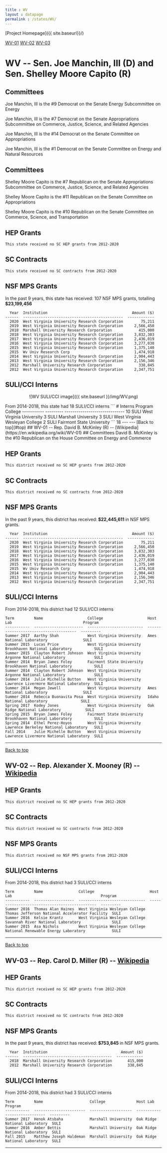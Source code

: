 ```yaml
---
title : WV
layout : datapage
permalink : /states/WV/
---
```

<a name="top"></a>
[Project Homepage]({{ site.baseurl}}/)


[WV-01](#WV-01)  [WV-02](#WV-02)  [WV-03](#WV-03)  

# WV -- Sen. Joe Manchin, III (D) and  Sen. Shelley Moore Capito (R)
## Committees
Joe Manchin, III is the #9 Democrat on the Senate Energy Subcommittee on Energy 

Joe Manchin, III is the #7 Democrat on the Senate Appropriations Subcommittee on Commerce, Justice, Science, and Related Agencies 

Joe Manchin, III is the #14 Democrat on the Senate Committee on Appropriations 

Joe Manchin, III is the #1 Democrat on the Senate Committee on Energy and Natural Resources 

## Committees
Shelley Moore Capito is the #7 Republican on the Senate Appropriations Subcommittee on Commerce, Justice, Science, and Related Agencies 

Shelley Moore Capito is the #11 Republican on the Senate Committee on Appropriations 

Shelley Moore Capito is the #10 Republican on the Senate Committee on Commerce, Science, and Transportation 

## HEP Grants
```
This state received no SC HEP grants from 2012-2020
```
## SC Contracts
```
This state received no SC contracts from 2012-2020
```
## NSF MPS Grants
In the past 9 years, this state has received:
107 NSF MPS grants, totalling <b> $23,199,456</b>
```
  Year  Institution                                      Amount ($)
------  ---------------------------------------------  ------------
  2020  West Virginia University Research Corporation        75,211
  2019  West Virginia University Research Corporation     2,566,450
  2018  Marshall University Research Corporation            415,000
  2018  West Virginia University Research Corporation     3,832,303
  2017  West Virginia University Research Corporation     2,436,019
  2016  West Virginia University Research Corporation     3,277,030
  2015  West Virginia University Research Corporation     1,375,140
  2015  Wv Univ Research Corp                             1,474,918
  2014  West Virginia University Research Corporation     2,904,443
  2013  West Virginia University Research Corporation     2,156,346
  2012  Marshall University Research Corporation            338,845
  2012  West Virginia University Research Corporation     2,347,751
```
## SULI/CCI Interns
<p align="center">
![WV SULI/CCI image]({{ site.baseurl }}/img/WV.png)
</p>
From 2014-2018, this state had 18 SULI/CCI interns
```
  # Interns  Program    College
-----------  ---------  ------------------------------
         10  SULI       West Virginia University
          3  SULI       Marshall University
          3  SULI       West Virginia Wesleyan College
          2  SULI       Fairmont State University
```
18
---
---
<a name="WV-01"></a>
[Back to top](#top)
## WV-01 -- Rep. David B. McKinley (R) -- [Wikipedia](https://en.wikipedia.org/wiki/WV-01)
## Committees
David B. McKinley is the #10 Republican on the House Committee on Energy and Commerce 

## HEP Grants
```
This district received no SC HEP grants from 2012-2020
```
## SC Contracts
```
This district received no SC contracts from 2012-2020
```
## NSF MPS Grants
In the past 9 years, this district has received:<b> $22,445,611 </b>in NSF MPS grants.
```
  Year  Institution                                      Amount ($)
------  ---------------------------------------------  ------------
  2020  West Virginia University Research Corporation        75,211
  2019  West Virginia University Research Corporation     2,566,450
  2018  West Virginia University Research Corporation     3,832,303
  2017  West Virginia University Research Corporation     2,436,019
  2016  West Virginia University Research Corporation     3,277,030
  2015  West Virginia University Research Corporation     1,375,140
  2015  Wv Univ Research Corp                             1,474,918
  2014  West Virginia University Research Corporation     2,904,443
  2013  West Virginia University Research Corporation     2,156,346
  2012  West Virginia University Research Corporation     2,347,751
```
## SULI/CCI Interns
From 2014-2018, this district had 12 SULI/CCI interns
```
Term         Name                    College                    Host Lab                                Program
-----------  ----------------------  -------------------------  --------------------------------------  ---------
Summer 2017  Aarthy Shah             West Virginia University   Ames National Laboratory                SULI
Summer 2015  Lucas Price             West Virginia University   Brookhaven National Laboratory          SULI
Summer 2015  Clayton Robert Johnson  West Virginia University   Argonne National Laboratory             SULI
Summer 2014  Bryan James Foley       Fairmont State University  Brookhaven National Laboratory          SULI
Summer 2014  Clayton Robert Johnson  West Virginia University   Argonne National Laboratory             SULI
Summer 2014  Julie Michelle Button   West Virginia University   Lawrence Livermore National Laboratory  SULI
Summer 2014  Megan Jewell            West Virginia University   Ames National Laboratory                SULI
Summer 2014  Rebecca Buonavita Posa  West Virginia University   Idaho National Laboratory               SULI
Spring 2017  Kodey Jones             West Virginia University   Oak Ridge National Laboratory           SULI
Spring 2015  Bryan James Foley       Fairmont State University  Brookhaven National Laboratory          SULI
Spring 2014  Ethel Perez-Hoyos       West Virginia University   Lawrence Berkeley National Laboratory   SULI
Fall 2014    Julie Michelle Button   West Virginia University   Lawrence Livermore National Laboratory  SULI
```
---
<a name="WV-02"></a>
[Back to top](#top)
## WV-02 -- Rep. Alexander X. Mooney (R) -- [Wikipedia](https://en.wikipedia.org/wiki/WV-02)
## HEP Grants
```
This district received no SC HEP grants from 2012-2020
```
## SC Contracts
```
This district received no SC contracts from 2012-2020
```
## NSF MPS Grants
```
This district received no NSF MPS grants from 2012-2020
```
## SULI/CCI Interns
From 2014-2018, this district had 3 SULI/CCI interns
```
Term         Name                College                         Host Lab                                        Program
-----------  ------------------  ------------------------------  ----------------------------------------------  ---------
Summer 2016  Thomas Alan Haines  West Virginia Wesleyan College  Thomas Jefferson National Accelerator Facility  SULI
Summer 2016  Kelsie Krantz       West Virginia Wesleyan College  Savannah River National Laboratory              SULI
Summer 2015  Asa Nichols         West Virginia Wesleyan College  National Renewable Energy Laboratory            SULI
```
---
<a name="WV-03"></a>
[Back to top](#top)
## WV-03 -- Rep. Carol D. Miller (R) -- [Wikipedia](https://en.wikipedia.org/wiki/WV-03)
## HEP Grants
```
This district received no SC HEP grants from 2012-2020
```
## SC Contracts
```
This district received no SC contracts from 2012-2020
```
## NSF MPS Grants
In the past 9 years, this district has received:<b> $753,845 </b>in NSF MPS grants.
```
  Year  Institution                                 Amount ($)
------  ----------------------------------------  ------------
  2018  Marshall University Research Corporation       415,000
  2012  Marshall University Research Corporation       338,845
```
## SULI/CCI Interns
From 2014-2018, this district had 3 SULI/CCI interns
```
Term         Name                     College              Host Lab                       Program
-----------  -----------------------  -------------------  -----------------------------  ---------
Summer 2017  Henok Atsbaha            Marshall University  Oak Ridge National Laboratory  SULI
Summer 2016  Amber Bettis             Marshall University  Oak Ridge National Laboratory  SULI
Fall 2015    Matthew Joseph Haldeman  Marshall University  Oak Ridge National Laboratory  SULI
```
---
